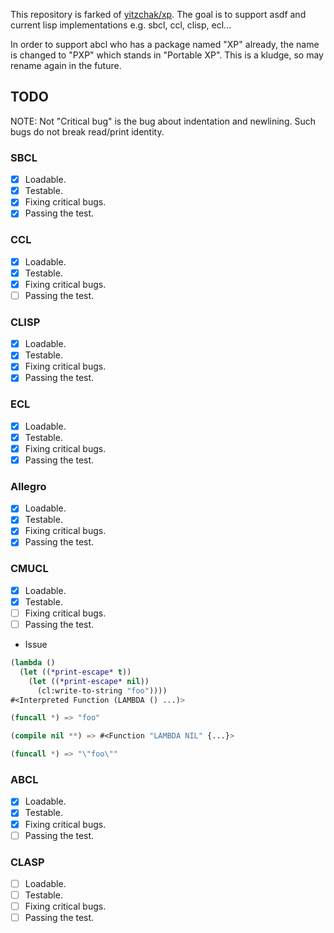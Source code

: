 This repository is farked of [yitzchak/xp](https://github.com/yitzchak/xp).
The goal is to support asdf and current lisp implementations e.g. sbcl, ccl, clisp, ecl...

In order to support abcl who has a package named "XP" already,
the name is changed to "PXP" which stands in "Portable XP".
This is a kludge, so may rename again in the future.

## TODO
NOTE: Not "Critical bug" is the bug about indentation and newlining.
Such bugs do not break read/print identity.

### SBCL
* [x] Loadable.
* [x] Testable.
* [x] Fixing critical bugs.
* [x] Passing the test.

### CCL
* [x] Loadable.
* [x] Testable.
* [x] Fixing critical bugs.
* [ ] Passing the test.

### CLISP
* [x] Loadable.
* [x] Testable.
* [x] Fixing critical bugs.
* [x] Passing the test.

### ECL
* [x] Loadable.
* [x] Testable.
* [x] Fixing critical bugs.
* [x] Passing the test.

### Allegro
* [x] Loadable.
* [x] Testable.
* [x] Fixing critical bugs.
* [x] Passing the test.

### CMUCL
* [x] Loadable.
* [x] Testable.
* [ ] Fixing critical bugs.
* [ ] Passing the test.

* Issue

```lisp
(lambda ()
  (let ((*print-escape* t))
    (let ((*print-escape* nil))
      (cl:write-to-string "foo"))))
#<Interpreted Function (LAMBDA () ...)>

(funcall *) => "foo"

(compile nil **) => #<Function "LAMBDA NIL" {...}>

(funcall *) => "\"foo\""
```

### ABCL
* [x] Loadable.
* [x] Testable.
* [x] Fixing critical bugs.
* [ ] Passing the test.

### CLASP
* [ ] Loadable.
* [ ] Testable.
* [ ] Fixing critical bugs.
* [ ] Passing the test.
